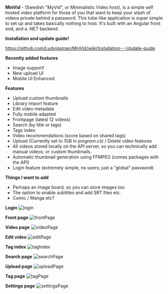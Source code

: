 **MinVid** - (Swedish "MyVid", or Minimalistic Video host), is a simple self hosted video platform for those of you that want to keep your stash of videos private behind a password. 
This tube-like application is super simple to set up and takes basically nothing to host. It's built with an Angular front end, and a .NET backend.

**Installation and update guide!**

https://github.com/Ludvigaman/MinVid/wiki/Installation---Update-guide

**Recently added features**
- Image support!
- New upload UI
- Mobile UI Enhanced

**Features**
- Upload custom thumbnails
- Library import feature 
- Edit video metadata 
- Fully mobile adapted
- Frontpage (latest 12 videos)
- Search (by title or tags)
- Tags index
- Video recommendations (score based on shared tags)
- Upload (Currently set to 1GB in _program.cs_) / Delete video features
- All videos stored locally on the API server, so you can technically add manual videos; or custom thumbnails.
- Automatic thumbnail generation using FFMPEG (comes packages with the API)
- Login feature (extremely simple, no users; just a "global" password)

**Things I want to add**
- Perhaps an image board, so you can store images too
- The option to enable subtitles and add SRT files etc.
- Comic / Manga etc?

**Login**
![login](https://github.com/user-attachments/assets/cf5feb1a-9683-45ca-8b46-dc96f97bdfc8)

**Front page**
![frontPage](https://github.com/user-attachments/assets/e331782a-f9f4-48dd-bfec-34f750604f21)

**Video page**
![videoPage](https://github.com/user-attachments/assets/e256df51-a34f-436f-8972-cd2ba60637c6)

**Edit video**
![editPage](https://github.com/user-attachments/assets/b220ae72-2dd7-4b21-98c3-bb166aeb4f75)

**Tag index**
![tagIndex](https://github.com/user-attachments/assets/cd45c0a6-bc01-43df-82ec-66c217994eb4)

**Search page**
![searchPage](https://github.com/user-attachments/assets/12fdf0d1-5764-411b-a486-a06f52c65518)

**Upload page**
![uploadPage](https://github.com/user-attachments/assets/220b2ad5-8302-4f84-8487-90ab0b55db22)

**Tag page**
![tagPage](https://github.com/user-attachments/assets/09783c89-a140-4e5c-bbdf-ee7d281a8e2e)

**Settings page**
![settingsPage](https://github.com/user-attachments/assets/ad3a8396-2bc1-44b1-93a9-4486716d6721)
